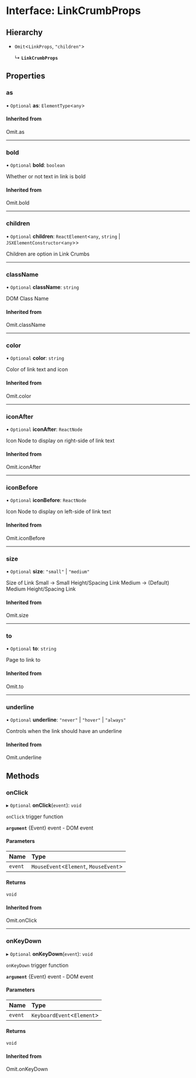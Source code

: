 # Interface: LinkCrumbProps

## Hierarchy

- `Omit`<`LinkProps`, ``"children"``\>

  ↳ **`LinkCrumbProps`**

## Properties

### as

• `Optional` **as**: `ElementType`<`any`\>

#### Inherited from

Omit.as

___

### bold

• `Optional` **bold**: `boolean`

Whether or not text in link is bold

#### Inherited from

Omit.bold

___

### children

• `Optional` **children**: `ReactElement`<`any`, `string` \| `JSXElementConstructor`<`any`\>\>

Children are option in Link Crumbs

___

### className

• `Optional` **className**: `string`

DOM Class Name

#### Inherited from

Omit.className

___

### color

• `Optional` **color**: `string`

Color of link text and icon

#### Inherited from

Omit.color

___

### iconAfter

• `Optional` **iconAfter**: `ReactNode`

Icon Node to display on right-side of link text

#### Inherited from

Omit.iconAfter

___

### iconBefore

• `Optional` **iconBefore**: `ReactNode`

Icon Node to display on left-side of link text

#### Inherited from

Omit.iconBefore

___

### size

• `Optional` **size**: ``"small"`` \| ``"medium"``

Size of Link
Small -> Small Height/Spacing Link
Medium -> (Default) Medium Height/Spacing Link

#### Inherited from

Omit.size

___

### to

• `Optional` **to**: `string`

Page to link to

#### Inherited from

Omit.to

___

### underline

• `Optional` **underline**: ``"never"`` \| ``"hover"`` \| ``"always"``

Controls when the link should have an underline

#### Inherited from

Omit.underline

## Methods

### onClick

▸ `Optional` **onClick**(`event`): `void`

`onClick` trigger function

**`argument`** {Event} event - DOM event

#### Parameters

| Name | Type |
| :------ | :------ |
| `event` | `MouseEvent`<`Element`, `MouseEvent`\> |

#### Returns

`void`

#### Inherited from

Omit.onClick

___

### onKeyDown

▸ `Optional` **onKeyDown**(`event`): `void`

`onKeyDown` trigger function

**`argument`** {Event} event - DOM event

#### Parameters

| Name | Type |
| :------ | :------ |
| `event` | `KeyboardEvent`<`Element`\> |

#### Returns

`void`

#### Inherited from

Omit.onKeyDown

